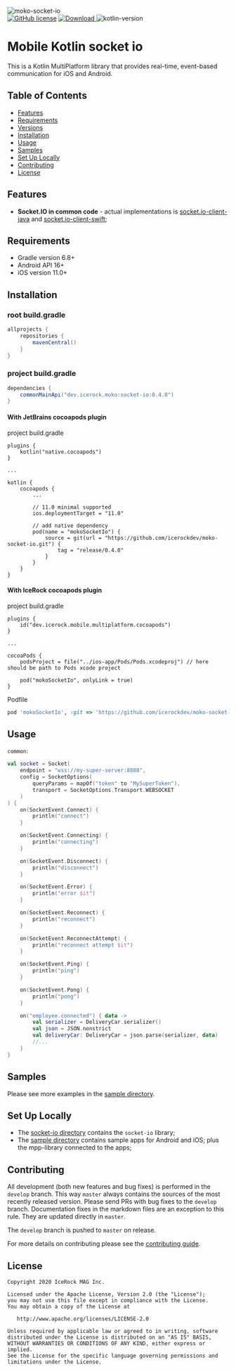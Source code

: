 ![moko-socket-io](https://user-images.githubusercontent.com/5010169/80988267-712b7e80-8e5d-11ea-955e-c788a567c64e.png)  
[![GitHub license](https://img.shields.io/badge/license-Apache%20License%202.0-blue.svg?style=flat)](http://www.apache.org/licenses/LICENSE-2.0) [![Download](https://img.shields.io/maven-central/v/dev.icerock.moko/socket-io) ](https://repo1.maven.org/maven2/dev/icerock/moko/socket-io) ![kotlin-version](https://kotlin-version.aws.icerock.dev/kotlin-version?group=dev.icerock.moko&name=socket-io)

# Mobile Kotlin socket io
This is a Kotlin MultiPlatform library that provides real-time, event-based communication for iOS and Android.

## Table of Contents
- [Features](#features)
- [Requirements](#requirements)
- [Versions](#versions)
- [Installation](#installation)
- [Usage](#usage)
- [Samples](#samples)
- [Set Up Locally](#set-up-locally)
- [Contributing](#contributing)
- [License](#license)

## Features
- **Socket.IO in common code** - actual implementations is [socket.io-client-java](https://github.com/socketio/socket.io-client-java) and [socket.io-client-swift](https://github.com/socketio/socket.io-client-swift);

## Requirements
- Gradle version 6.8+
- Android API 16+
- iOS version 11.0+

## Installation
### root build.gradle  
```groovy
allprojects {
    repositories {
        mavenCentral()
    }
}
```

### project build.gradle
```groovy
dependencies {
    commonMainApi("dev.icerock.moko:socket-io:0.4.0")
}
```

#### With JetBrains cocoapods plugin
project build.gradle
```
plugins {
    kotlin("native.cocoapods")
}

...

kotlin {
    cocoapods {
        ...

        // 11.0 minimal supported
        ios.deploymentTarget = "11.0"
        
        // add native dependency
        pod(name = "mokoSocketIo") {
            source = git(url = "https://github.com/icerockdev/moko-socket-io.git") {
                tag = "release/0.4.0"
            }
        }
    }
}
```

#### With IceRock cocoapods plugin
project build.gradle
```
plugins {
    id("dev.icerock.mobile.multiplatform.cocoapods")
}

...

cocoaPods {
    podsProject = file("../ios-app/Pods/Pods.xcodeproj") // here should be path to Pods xcode project

    pod("mokoSocketIo", onlyLink = true)
}
```

Podfile
```ruby
pod 'mokoSocketIo', :git => 'https://github.com/icerockdev/moko-socket-io.git', :tag => 'release/0.4.0'
```

## Usage
`common`:
```kotlin
val socket = Socket(
    endpoint = "wss://my-super-server:8080",
    config = SocketOptions(
        queryParams = mapOf("token" to "MySuperToken"),
        transport = SocketOptions.Transport.WEBSOCKET
    )
) {
    on(SocketEvent.Connect) {
        println("connect")
    }

    on(SocketEvent.Connecting) {
        println("connecting")
    }

    on(SocketEvent.Disconnect) {
        println("disconnect")
    }

    on(SocketEvent.Error) {
        println("error $it")
    }

    on(SocketEvent.Reconnect) {
        println("reconnect")
    }

    on(SocketEvent.ReconnectAttempt) {
        println("reconnect attempt $it")
    }

    on(SocketEvent.Ping) {
        println("ping")
    }

    on(SocketEvent.Pong) {
        println("pong")
    }

    on("employee.connected") { data ->
        val serializer = DeliveryCar.serializer()
        val json = JSON.nonstrict
        val deliveryCar: DeliveryCar = json.parse(serializer, data)
        //...
    }
}
```

## Samples
Please see more examples in the [sample directory](sample).

## Set Up Locally 
- The [socket-io directory](socket-io) contains the `socket-io` library;
- The [sample directory](sample) contains sample apps for Android and iOS; plus the mpp-library connected to the apps;

## Contributing
All development (both new features and bug fixes) is performed in the `develop` branch. This way `master` always contains the sources of the most recently released version. Please send PRs with bug fixes to the `develop` branch. Documentation fixes in the markdown files are an exception to this rule. They are updated directly in `master`.

The `develop` branch is pushed to `master` on release.

For more details on contributing please see the [contributing guide](CONTRIBUTING.md).

## License
        
    Copyright 2020 IceRock MAG Inc.
    
    Licensed under the Apache License, Version 2.0 (the "License");
    you may not use this file except in compliance with the License.
    You may obtain a copy of the License at
    
       http://www.apache.org/licenses/LICENSE-2.0
    
    Unless required by applicable law or agreed to in writing, software
    distributed under the License is distributed on an "AS IS" BASIS,
    WITHOUT WARRANTIES OR CONDITIONS OF ANY KIND, either express or implied.
    See the License for the specific language governing permissions and
    limitations under the License.
